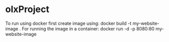 ﻿# olxProject
To run using docker first create image using:  docker build -t my-website-image .
For running the image in a container: docker run -d -p 8080:80 my-website-image
